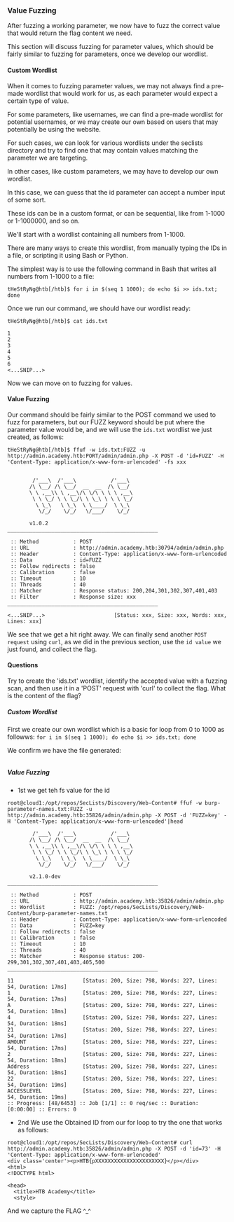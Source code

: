### Value Fuzzing
After fuzzing a working parameter, we now have to fuzz the correct value that would return the flag content we need. 

This section will discuss fuzzing for parameter values, which should be fairly similar to fuzzing for parameters, once we develop our wordlist.

#### Custom Wordlist
When it comes to fuzzing parameter values, we may not always find a pre-made wordlist that would work for us, as each parameter would expect a certain type of value.

For some parameters, like usernames, we can find a pre-made wordlist for potential usernames, or we may create our own based on users that may potentially be using the website.

For such cases, we can look for various wordlists under the seclists directory and try to find one that may contain values matching the parameter we are targeting. 

In other cases, like custom parameters, we may have to develop our own wordlist. 

In this case, we can guess that the id parameter can accept a number input of some sort. 

These ids can be in a custom format, or can be sequential, like from 1-1000 or 1-1000000, and so on. 

We'll start with a wordlist containing all numbers from 1-1000.

There are many ways to create this wordlist, from manually typing the IDs in a file, or scripting it using Bash or Python. 

The simplest way is to use the following command in Bash that writes all numbers from 1-1000 to a file:

```
tHeStRyNg@htb[/htb]$ for i in $(seq 1 1000); do echo $i >> ids.txt; done
```

Once we run our command, we should have our wordlist ready:

```
tHeStRyNg@htb[/htb]$ cat ids.txt

1
2
3
4
5
6
<...SNIP...>
```

Now we can move on to fuzzing for values.

#### Value Fuzzing

Our command should be fairly similar to the POST command we used to fuzz for parameters, but our FUZZ keyword should be put where the parameter value would be, and we will use the ```ids.txt``` wordlist we just created, as follows:

```
tHeStRyNg@htb[/htb]$ ffuf -w ids.txt:FUZZ -u http://admin.academy.htb:PORT/admin/admin.php -X POST -d 'id=FUZZ' -H 'Content-Type: application/x-www-form-urlencoded' -fs xxx


        /'___\  /'___\           /'___\
       /\ \__/ /\ \__/  __  __  /\ \__/
       \ \ ,__\\ \ ,__\/\ \/\ \ \ \ ,__\
        \ \ \_/ \ \ \_/\ \ \_\ \ \ \ \_/
         \ \_\   \ \_\  \ \____/  \ \_\
          \/_/    \/_/   \/___/    \/_/

       v1.0.2
________________________________________________

 :: Method           : POST
 :: URL              : http://admin.academy.htb:30794/admin/admin.php
 :: Header           : Content-Type: application/x-www-form-urlencoded
 :: Data             : id=FUZZ
 :: Follow redirects : false
 :: Calibration      : false
 :: Timeout          : 10
 :: Threads          : 40
 :: Matcher          : Response status: 200,204,301,302,307,401,403
 :: Filter           : Response size: xxx
________________________________________________

<...SNIP...>                      [Status: xxx, Size: xxx, Words: xxx, Lines: xxx]
```

We see that we get a hit right away. We can finally send another ```POST request``` using ```curl```, as we did in the previous section, use the ```id value``` we just found, and collect the flag.

#### Questions

Try to create the 'ids.txt' wordlist, identify the accepted value with a fuzzing scan, and then use it in a 'POST' request with 'curl' to collect the flag. What is the content of the flag?

##### Custom Wordlist

First we create our own wordlist which is a basic for loop from 0 to 1000 as followws:
```for i in $(seq 1 1000); do echo $i >> ids.txt; done ```

We confirm we have the file generated:

```

```

##### Value Fuzzing
* 1st we get teh fs value for the id
```
root@cloud1:/opt/repos/SecLists/Discovery/Web-Content# ffuf -w burp-parameter-names.txt:FUZZ -u http://admin.academy.htb:35826/admin/admin.php -X POST -d 'FUZZ=key' -H 'Content-Type: application/x-www-form-urlencoded'|head

        /'___\  /'___\           /'___\
       /\ \__/ /\ \__/  __  __  /\ \__/
       \ \ ,__\\ \ ,__\/\ \/\ \ \ \ ,__\
        \ \ \_/ \ \ \_/\ \ \_\ \ \ \ \_/
         \ \_\   \ \_\  \ \____/  \ \_\
          \/_/    \/_/   \/___/    \/_/

       v2.1.0-dev
________________________________________________

 :: Method           : POST
 :: URL              : http://admin.academy.htb:35826/admin/admin.php
 :: Wordlist         : FUZZ: /opt/repos/SecLists/Discovery/Web-Content/burp-parameter-names.txt
 :: Header           : Content-Type: application/x-www-form-urlencoded
 :: Data             : FUZZ=key
 :: Follow redirects : false
 :: Calibration      : false
 :: Timeout          : 10
 :: Threads          : 40
 :: Matcher          : Response status: 200-299,301,302,307,401,403,405,500
________________________________________________

11                      [Status: 200, Size: 798, Words: 227, Lines: 54, Duration: 17ms]
1                       [Status: 200, Size: 798, Words: 227, Lines: 54, Duration: 17ms]
A                       [Status: 200, Size: 798, Words: 227, Lines: 54, Duration: 18ms]
4                       [Status: 200, Size: 798, Words: 227, Lines: 54, Duration: 18ms]
21                      [Status: 200, Size: 798, Words: 227, Lines: 54, Duration: 17ms]
AMOUNT                  [Status: 200, Size: 798, Words: 227, Lines: 54, Duration: 17ms]
2                       [Status: 200, Size: 798, Words: 227, Lines: 54, Duration: 18ms]
Address                 [Status: 200, Size: 798, Words: 227, Lines: 54, Duration: 18ms]
22                      [Status: 200, Size: 798, Words: 227, Lines: 54, Duration: 19ms]
ACCESSLEVEL             [Status: 200, Size: 798, Words: 227, Lines: 54, Duration: 19ms]
:: Progress: [48/6453] :: Job [1/1] :: 0 req/sec :: Duration: [0:00:00] :: Errors: 0 
```

* 2nd We use the Obtained ID from our for loop to try the one that works as follows:
```
root@cloud1:/opt/repos/SecLists/Discovery/Web-Content# curl http://admin.academy.htb:35826/admin/admin.php -X POST -d 'id=73' -H 'Content-Type: application/x-www-form-urlencoded'
<div class='center'><p>HTB{pXXXXXXXXXXXXXXXXXXXXXX}</p></div>
<html>
<!DOCTYPE html>

<head>
  <title>HTB Academy</title>
  <style>

```
And we capture the FLAG ^_^
